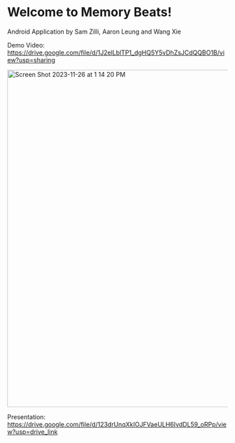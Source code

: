 # Welcome to Memory Beats! #

Android Application by Sam Zilli, Aaron Leung and Wang Xie


Demo Video: 
https://drive.google.com/file/d/1J2elLblTP1_dgHQ5Y5vDhZsJCdQQBO1B/view?usp=sharing

<img width="771" alt="Screen Shot 2023-11-26 at 1 14 20 PM" src="https://github.com/Sam-Zilli/final-project-v2-group-2/assets/95256888/44d1466c-ee47-46b3-9f04-2b4bfd9ed8b6">




Presentation: 
https://drive.google.com/file/d/123drUnqXkIOJFVaeULH6IvdDL59_oRPp/view?usp=drive_link
